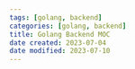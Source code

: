 ```yaml
---
tags: [golang, backend]
categories: [golang, backend]
title: Golang Backend MOC
date created: 2023-07-04
date modified: 2023-07-10
---
```

